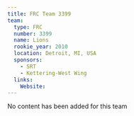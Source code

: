 ```yaml
---
title: FRC Team 3399
team:
  type: FRC
  number: 3399
  name: Lions
  rookie_year: 2010
  location: Detroit, MI, USA
  sponsors:
    - SRT
    - Kettering-West Wing
  links:
    Website: 
---
```

No content has been added for this team